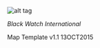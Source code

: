 ![alt tag](http://blackwatch-int.com/sites/all/themes/bwi/logo.png?v=2)


*Black Watch International*

Map Template v1.1 13OCT2015
